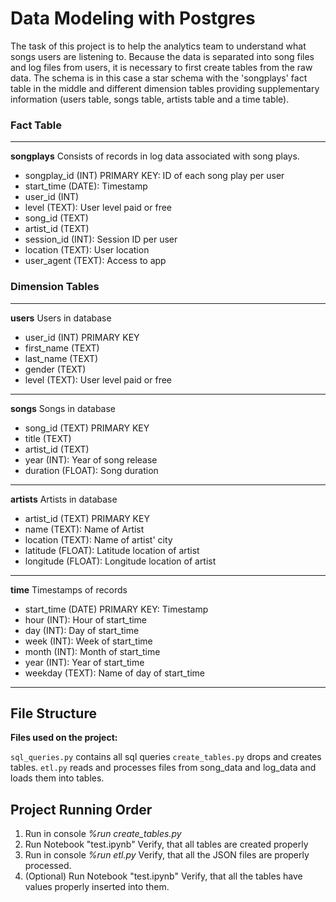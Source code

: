 # Data Modeling with Postgres

The task of this project is to help the analytics team to understand what songs users are listening to. 
Because the data is separated into song files and log files from users, it is necessary to first create tables from the raw data.
The schema is in this case a star schema with the 'songplays' fact table in the middle and different dimension tables providing supplementary information (users table, songs table, artists table and a time table).


### Fact Table 
___________________
**songplays**
Consists of records in log data associated with song plays.

- songplay_id (INT) PRIMARY KEY: ID of each song play per user
- start_time (DATE): Timestamp
- user_id (INT)
- level (TEXT): User level paid or free
- song_id (TEXT)
- artist_id (TEXT)
- session_id (INT): Session ID per user
- location (TEXT): User location
- user_agent (TEXT): Access to app

### Dimension Tables
_________________
**users**
Users in database

- user_id (INT) PRIMARY KEY
- first_name (TEXT)
- last_name (TEXT)
- gender (TEXT)
- level (TEXT): User level paid or free

________________
**songs** 
Songs in database

- song_id (TEXT) PRIMARY KEY
- title (TEXT)
- artist_id (TEXT)
- year (INT): Year of song release
- duration (FLOAT): Song duration

___________________
**artists** 
Artists in database

- artist_id (TEXT) PRIMARY KEY
- name (TEXT): Name of Artist
- location (TEXT): Name of artist' city
- latitude (FLOAT): Latitude location of artist
- longitude (FLOAT): Longitude location of artist

__________________
**time**
Timestamps of records

- start_time (DATE) PRIMARY KEY: Timestamp
- hour (INT): Hour of start_time
- day (INT): Day of start_time
- week (INT): Week of start_time
- month (INT): Month of start_time
- year (INT): Year of start_time
- weekday (TEXT): Name of day of start_time

__________________

## File Structure
**Files used on the project:**

`sql_queries.py` contains all sql queries
`create_tables.py` drops and creates tables.
`etl.py` reads and processes files from song_data and log_data and loads them into tables.

## Project Running Order

1. Run in console
*%run create_tables.py*
2. Run Notebook
"test.ipynb"
Verify, that all tables are created properly
3. Run in console
*%run etl.py*
Verify, that all the JSON files are properly processed.
4. (Optional) Run Notebook
"test.ipynb"
Verify, that all the tables have values properly inserted into them.


